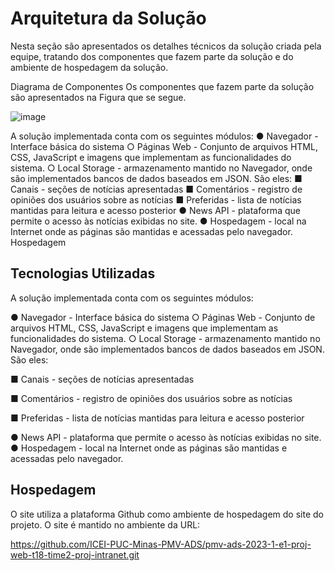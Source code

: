 # Arquitetura da Solução

Nesta seção são apresentados os detalhes técnicos da solução criada pela equipe, tratando dos componentes que fazem parte da solução e do ambiente de hospedagem da solução.

Diagrama de Componentes
Os componentes que fazem parte da solução são apresentados na Figura que se segue.

![image](https://github.com/ICEI-PUC-Minas-PMV-ADS/pmv-ads-2023-1-e1-proj-web-t18-time2-proj-intranet/assets/128554958/a7fc0666-3459-4f11-8ed3-4ea29df7cc6a)

A solução implementada conta com os seguintes módulos:
●	Navegador - Interface básica do sistema 
○	Páginas Web - Conjunto de arquivos HTML, CSS, JavaScript e imagens que implementam as funcionalidades do sistema.
○	Local Storage - armazenamento mantido no Navegador, onde são implementados bancos de dados baseados em JSON. São eles: 
■	Canais - seções de notícias apresentadas 
■	Comentários - registro de opiniões dos usuários sobre as notícias
■	Preferidas - lista de notícias mantidas para leitura e acesso posterior
●	News API - plataforma que permite o acesso às notícias exibidas no site.
●	Hospedagem - local na Internet onde as páginas são mantidas e acessadas pelo navegador. 
Hospedagem


## Tecnologias Utilizadas

A solução implementada conta com os seguintes módulos:

●	Navegador - Interface básica do sistema 
○	Páginas Web - Conjunto de arquivos HTML, CSS, JavaScript e imagens que implementam as funcionalidades do sistema.
○	Local Storage - armazenamento mantido no Navegador, onde são implementados bancos de dados baseados em JSON. São eles: 

■	Canais - seções de notícias apresentadas 

■	Comentários - registro de opiniões dos usuários sobre as notícias

■	Preferidas - lista de notícias mantidas para leitura e acesso posterior

●	News API - plataforma que permite o acesso às notícias exibidas no site.
●	Hospedagem - local na Internet onde as páginas são mantidas e acessadas pelo navegador. 



## Hospedagem

O site utiliza a plataforma Github como ambiente de hospedagem do site do projeto. O site é mantido no ambiente da URL: 

https://github.com/ICEI-PUC-Minas-PMV-ADS/pmv-ads-2023-1-e1-proj-web-t18-time2-proj-intranet.git

